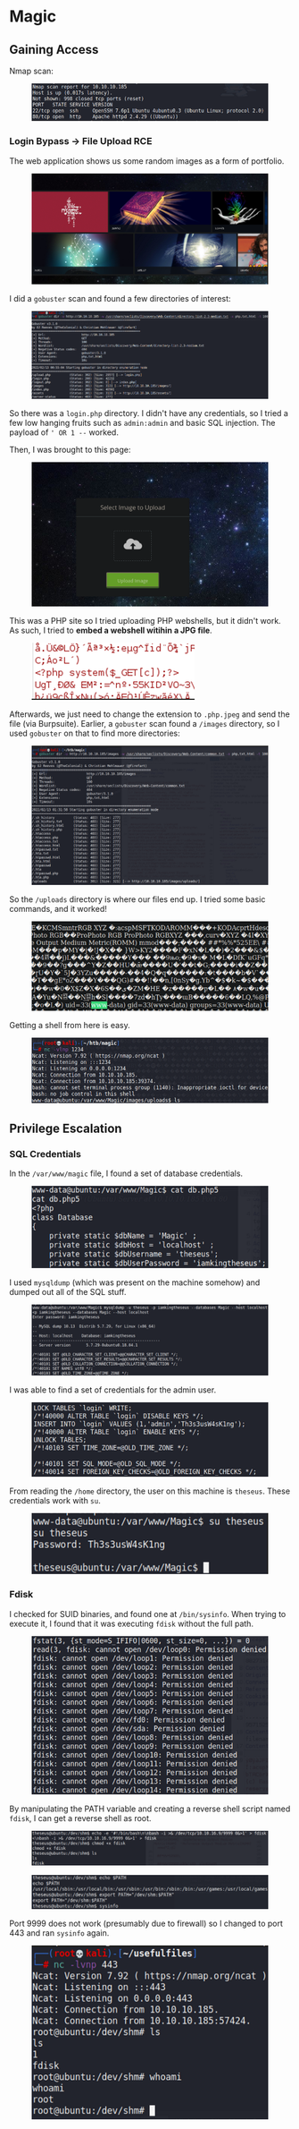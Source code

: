 # Magic

## Gaining Access

Nmap scan:

<figure><img src="../../../.gitbook/assets/image (2418).png" alt=""><figcaption></figcaption></figure>

### Login Bypass -> File Upload RCE

The web application shows us some random images as a form of portfolio.

<figure><img src="../../../.gitbook/assets/image (1716).png" alt=""><figcaption></figcaption></figure>

I did a `gobuster` scan and found a few directories of interest:

<figure><img src="../../../.gitbook/assets/image (2064).png" alt=""><figcaption></figcaption></figure>

So there was a `login.php` directory. I didn't have any credentials, so I tried a few low hanging fruits such as `admin:admin` and basic SQL injection. The payload of `' OR 1 --` worked.

Then, I was brought to this page:

<figure><img src="../../../.gitbook/assets/image (3784).png" alt=""><figcaption></figcaption></figure>

This was a PHP site so I tried uploading PHP webshells, but it didn't work. As such, I tried to **embed a webshell witihin a JPG file**.&#x20;

<figure><img src="../../../.gitbook/assets/image (486).png" alt=""><figcaption></figcaption></figure>

Afterwards, we just need to change the extension to `.php.jpeg` and send the file (via Burpsuite). Earlier, a `gobuster` scan found a `/images` directory, so I used `gobuster` on that to find more directories:

<figure><img src="../../../.gitbook/assets/image (695).png" alt=""><figcaption></figcaption></figure>

So the `/uploads` directory is where our files end up. I tried some basic commands, and it worked!

<figure><img src="../../../.gitbook/assets/image (3370).png" alt=""><figcaption></figcaption></figure>

Getting a shell from here is easy.

<figure><img src="../../../.gitbook/assets/image (2090).png" alt=""><figcaption></figcaption></figure>

## Privilege Escalation

### SQL Credentials

In the `/var/www/magic` file, I found a set of database credentials.

<figure><img src="../../../.gitbook/assets/image (2160).png" alt=""><figcaption></figcaption></figure>

I used `mysqldump` (which was present on the machine somehow) and dumped out all of the SQL stuff.

<figure><img src="../../../.gitbook/assets/image (2668).png" alt=""><figcaption></figcaption></figure>

I was able to find a set of credentials for the admin user.

<figure><img src="../../../.gitbook/assets/image (781).png" alt=""><figcaption></figcaption></figure>

From reading the `/home` directory, the user on this machine is `theseus`. These credentials work with `su`.

<figure><img src="../../../.gitbook/assets/image (2757).png" alt=""><figcaption></figcaption></figure>

### Fdisk

I checked for SUID binaries, and found one at `/bin/sysinfo`. When trying to execute it, I found that it was executing `fdisk` without the full path.&#x20;

<figure><img src="../../../.gitbook/assets/image (3914).png" alt=""><figcaption></figcaption></figure>

By manipulating the PATH variable and creating a reverse shell script named `fdisk`, I can get a reverse shell as root.

<figure><img src="../../../.gitbook/assets/image (1462).png" alt=""><figcaption></figcaption></figure>

<figure><img src="../../../.gitbook/assets/image (3568).png" alt=""><figcaption></figcaption></figure>

Port 9999 does not work (presumably due to firewall) so I changed to port 443 and ran `sysinfo` again.

<figure><img src="../../../.gitbook/assets/image (371).png" alt=""><figcaption></figcaption></figure>
